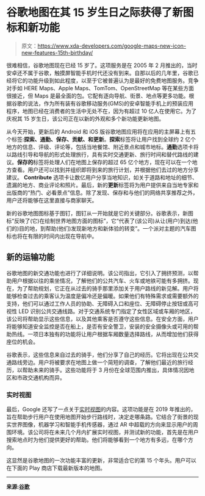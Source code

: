 # 谷歌地图在其 15 岁生日之际获得了新图标和新功能

> 原文：<https://www.xda-developers.com/google-maps-new-icon-new-features-15th-birthday/>

很难相信，谷歌地图现在已经 15 岁了。这项服务是在 2005 年 2 月推出的，当时安卓还不属于谷歌，触摸屏智能手机时代还没有到来。自那以后的几年里，谷歌已经将它的功能升级到如此程度，以至于它被普遍认为是最好的免费地图服务。竞争对手如 HERE Maps、Apple Maps、TomTom、OpenStreetMap 等在某些方面很接近，但 Maps 是最全面的包。它配有逐向导航、街景、地点等更多功能。根据谷歌的说法，作为所有装有谷歌移动服务(GMS)的安卓智能手机上的预装应用程序，地图已经在消费者的生活中无处不在，因为有超过 10 亿人在使用它。为了庆祝其 15 岁生日，该公司正在以新的外观和多个新功能更新地图。

从今天开始，更新后的 Android 和 iOS 版谷歌地图应用将在应用的主屏幕上有五个标签:**探索、通勤、保存、贡献、**和**更新**。**探索**标签将让用户找到全球约 2 亿个地方的信息、评级、评论等，包括当地餐馆、附近景点和城市地标。**通勤**选项卡将以路线引导和导航的形式处理旅行，具有实时交通更新、旅行时间和替代路线的建议。**保存的**标签将处理人们在地图上保存的超过 65 亿个地方，现在可以在一个地方查看。用户还可以找到并组织即将到来的旅行计划，并根据他们去过的地方分享建议。 **Contribute** 选项卡让数亿用户分享当地知识，如关于道路和地址的细节、遗漏的地方、商业评论和照片。最后，新的**更新**标签将为用户提供来自当地专家和出版商的“热门、必看景点”信息。除了发现、保存和与他们的网络共享推荐之外，用户还将能够在这里直接与商家聊天。

新的谷歌地图图标基于图钉，图钉从一开始就是它的关键部分。谷歌表示，新图标“反映了(它)在绘制世界地图方面的图标”，它“代表了(该公司)从让(用户)到达(他们的)目的地，到帮助(他们)发现新地方和新体验的转变”。一个派对主题的汽车图标也将在有限的时间内出现在导航中。

## 新的运输功能

谷歌地图的新交通功能也进行了详细说明。该公司指出，它引入了拥挤预测，以帮助用户根据以往的乘坐情况，了解他们的公共汽车、火车或地铁可能有多拥挤。现在，为了帮助规划，它正在从过去的骑手那里添加关于用户路线的新见解。用户将能够检查过去的乘客认为温度是偏冷还是偏暖。如果他们有特殊需求或需要额外的支持，他们可以通过工作人员的协助、无障碍入口和座位、无障碍停止按钮或高可视性 LED 识别公共交通线路。对于交通系统专门指定了女性区域或车厢的地区，该公司将帮助显示这些信息，以及其他乘客是否遵守这些信息。在安全方面，用户将能够知道安全监控是否在船上，是否有安全警卫，安装的安全摄像头或可用的帮助热线。一项日本独有的功能将让用户根据车厢数量选择路线，从而增加他们获得座位的机会。

谷歌表示，这些信息来自过去的骑手，他们分享了自己的经历。它将出现在公共交通路线旁边。用户将被要求在地图上做一个简短的调查，了解他们最近的旅行经历，以帮助未来的骑手。这些功能将于 3 月份在全球范围内推出，具体情况因地区和市政交通机构而异。

### 实时视图

最后，Google 还写了一点关于[实时视图](https://www.xda-developers.com/google-maps-ar-navigation-timeline-sharing-features/)的内容。这项功能是在 2019 年推出的，旨在帮助步行用户在使用地图开始步行路线时，决定走哪条路。它结合了街景的现实世界图像，机器学习和智能手机传感器，通过 AR 中超载的方向来显示用户的周围环境。该公司将在未来几个月内扩展实时视图，并测试新的功能，首先是在用户搜索地点时为他们提供更好的帮助。他们将能够看到一个地方有多远，在哪个方向。

这显然是谷歌地图的一次功能丰富的更新，非常适合它的第 15 个年头。用户可以在下面的 Play 商店下载最新版本的地图。

* * *

**来源:[谷歌](https://www.blog.google/products/maps/maps-15th-birthday/)**